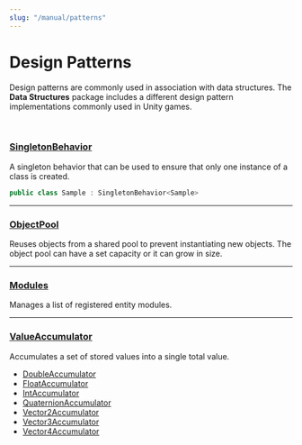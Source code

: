 ```yaml
---
slug: "/manual/patterns"
---
```


# Design Patterns

Design patterns are commonly used in association with data structures. The **Data Structures** package includes a different design pattern implementations commonly used in Unity games.

<br/>

### [SingletonBehavior](/api/Zigurous.DataStructures/SingletonBehavior-1)

A singleton behavior that can be used to ensure that only one instance of a class is created.

```csharp
public class Sample : SingletonBehavior<Sample>
```

<hr/>

### [ObjectPool](/api/Zigurous.DataStructures/ObjectPool-1)

Reuses objects from a shared pool to prevent instantiating new objects. The object pool can have a set capacity or it can grow in size.

<hr/>

### [Modules](/api/Zigurous.DataStructures/Modules-1)

Manages a list of registered entity modules.

<hr/>

### [ValueAccumulator](/api/Zigurous.DataStructures/ValueAccumulator-1)

Accumulates a set of stored values into a single total value.

- [DoubleAccumulator](/api/Zigurous.DataStructures/DoubleAccumulator)
- [FloatAccumulator](/api/Zigurous.DataStructures/FloatAccumulator)
- [IntAccumulator](/api/Zigurous.DataStructures/IntAccumulator)
- [QuaternionAccumulator](/api/Zigurous.DataStructures/QuaternionAccumulator)
- [Vector2Accumulator](/api/Zigurous.DataStructures/Vector2Accumulator)
- [Vector3Accumulator](/api/Zigurous.DataStructures/Vector3Accumulator)
- [Vector4Accumulator](/api/Zigurous.DataStructures/Vector4Accumulator)
